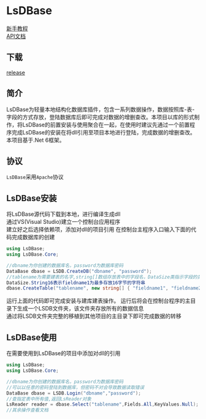 # LsDBase
[新手教程](/Docs/Course.md)   
[API文档](/Docs/ClassList.md)
## 下载
[release](https://github.com/1284853081/LsDBase/releases)
## 简介
LsDBase为轻量本地结构化数据库插件，包含一系列数据操作，数据按照库-表-字段的方式存放，登陆数据库后即可完成对数据的增删查改。本项目以库的形式制作，将LsDBase的前置安装与使用聚合在一起，在使用时建议先通过一个前置程序完成LsDBase的安装在将dll引用至项目本地进行登陆，完成数据的增删查改。本项目基于.Net 6框架。
## 协议
`LsDBase`采用`Apache`协议
## LsDBase安装
将LsDBase源代码下载到本地，进行编译生成dll  
通过VS(Visual Studio)建立一个控制台应用程序  
建立好之后选择依赖项，添加对dll的项目引用
在控制台主程序入口输入下面的代码完成数据库的创建  
```C#
using LsDBase;
using LsDBase.Core;

//dbname为你创建的数据库名，password为数据库密码
DataBase dbase = LSDB.CreateDB("dbname", "password");
//tablename为需要建表的名字,string[]数组存放表中的字段名，DataSize类指示字段的类型大小且与字段一一对应   
DataSize.String16表示fieldname1为最多存放16字节的字符串
dbase.CreateTable("tablename", new string[] { "fieldname1", "fieldname2" }, DataSize.String16, DataSize.Short);
```   
运行上面的代码即可完成安装与建库建表操作。 
运行后将会在控制台程序的主目录下生成一个LSDB文件夹，该文件夹存放所有的数据信息   
通过将LSDB文件夹完整的移植到其他项目的主目录下即可完成数据的转移
## LsDBase使用
在需要使用到LsDBase的项目中添加对dll的引用    
```C#
using LsDBase;
using LsDBase.Core;

//dbname为你创建的数据库名，password为数据库密码
//可以以任意的密码登陆到数据库，但密码不对会导致数据读取错误
DataBase dbase = LSDB.Login("dbname","password");
//查指定表中所有值,返回LsReader对象
LsReader reader = dbase.Select("tablename",Fields.All,KeyValues.Null);
//其余操作查看文档
```   
